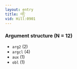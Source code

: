 ```yaml
---
layout: entry
title: འདྲི་
vid: Hill:0901
---
```

### Argument structure (N = 12)
* `arg2` (2)
* `argcl` (4)
* `aux` (1)
* `obl` (1)

